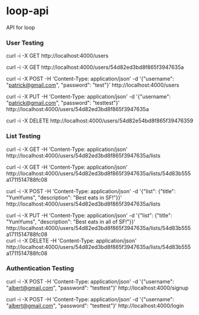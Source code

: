 # loop-api
API for loop

###  User Testing

curl -i -X GET http://localhost:4000/users

curl -i -X GET http://localhost:4000/users/54d82ed3bd8f865f3947635a

curl -i -X POST -H 'Content-Type: application/json' -d '{"username": "patrick@gmail.com", "password": "test"}' http://localhost:4000/users

curl -i -X PUT -H 'Content-Type: application/json' -d '{"username": "patrick@gmail.com", "password": "testtest"}' http://localhost:4000/users/54d82ed3bd8f865f3947635a

curl -i -X DELETE http://localhost:4000/users/54d82e54bd8f865f39476359


###  List Testing  

curl -i -X GET -H 'Content-Type: application/json' http://localhost:4000/users/54d82ed3bd8f865f3947635a/lists  

curl -i -X GET -H 'Content-Type: application/json' http://localhost:4000/users/54d82ed3bd8f865f3947635a/lists/54d83b555a1711514788fc08  

curl -i -X POST -H 'Content-Type: application/json' -d '{"list": {"title": "YumYums", "description": "Best eats in SF!"}}' http://localhost:4000/users/54d82ed3bd8f865f3947635a/lists  

curl -i -X PUT -H 'Content-Type: application/json' -d '{"list": {"title": "YumYums", "description": "Best eats in all of SF!"}}' http://localhost:4000/users/54d82ed3bd8f865f3947635a/lists/54d83b555a1711514788fc08  
curl -i -X DELETE -H 'Content-Type: application/json' http://localhost:4000/users/54d82ed3bd8f865f3947635a/lists/54d83b555a1711514788fc08  


### Authentication Testing  

curl -i -X POST -H 'Content-Type: application/json' -d '{"username": "albert@gmail.com", "password": "testtest"}' http://localhost:4000/signup  

curl -i -X POST -H 'Content-Type: application/json' -d '{"username": "albert@gmail.com", "password": "testtest"}' http://localhost:4000/login  


